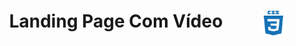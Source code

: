 <h1 align="center">Landing Page Com Vídeo<img align="right" height="40" width="45" src="https://github.com/devicons/devicon/blob/master/icons/css3/css3-plain-wordmark.svg"></h1>




